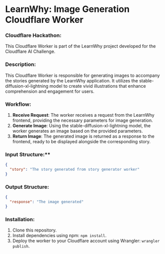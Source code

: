 # LearnWhy: Image Generation Cloudflare Worker

### Cloudflare Hackathon:
This Cloudflare Worker is part of the LearnWhy project developed for the Cloudflare AI Challenge.

### Description:
This Cloudflare Worker is responsible for generating images to accompany the stories generated by the LearnWhy application. It utilizes the stable-diffusion-xl-lightning model to create vivid illustrations that enhance comprehension and engagement for users.

### Workflow:
1. **Receive Request**: The worker receives a request from the LearnWhy frontend, providing the necessary parameters for image generation.
2. **Generate Image**: Using the stable-diffusion-xl-lightning model, the worker generates an image based on the provided parameters.
3. **Return Image**: The generated image is returned as a response to the frontend, ready to be displayed alongside the corresponding story.

### Input Structure:**
```json
{
  "story": "The story generated from story generator worker"
}
```

### Output Structure:
```json
{
  "response": "The image generated"
}
```

### Installation:
1. Clone this repository.
2. Install dependencies using npm: `npm install`.
3. Deploy the worker to your Cloudflare account using Wrangler: `wrangler publish`.
